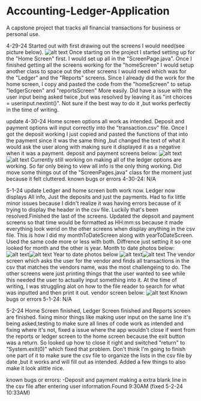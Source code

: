 # Accounting-Ledger-Application
A capstone project that tracks all financial transactions for business or personal use.

4-29-24
Started out with first drawing out the screens I would need(see picture below).
![alt text](<whiteboard pic.jpg>)
Once starting on the project I started setting up for the "Home Screen" first. I would set up all in the 
"ScreenPage.java". Once I finished getting all the screens working for the "homeScreen" I would setup another class
to space out the other screens I would need which was for the "Ledger" and the "Reports" screens. Since I already did the work for the home screen,
I copy and pasted the code from the "homeScreen" to setup "ledgerScreen" and "reportsScreen" More easily. Did have a issue with the user input being asked twice ,but was resolved by leaving it as "int choices = userinput.nextint()". Not sure if the best way to do it ,but works perfectly in the time of writing.

update 4-30-24
Home screen options all work as intended. Deposit and payment options will input correctly into the "transaction.csv" file. Once I got the deposit working I just copied and pasted the functions of that into the payment since it was the same thing ,but changed the text of what it would ask the user along with making sure it displayed it as a negative when it was a payment. 
deposit and payment screens below:
![alt text](depositScreenPic.jpg)
![alt text](paymentScreenPic.jpg)
Currently still working on making all of the ledger options are working. So far only being to view all info is the only thing working.
Did move some things out of the "ScreenPages.java" class for the moment just because it felt cluttered.
known bugs or errors 4-30-24: N/A

5-1-24 update
Ledger and home screen both work now. Ledger now displays All info, Just the deposits and just the payments. Had to fix little minor issues because I didn't realize it was having errors because of it trying to display the header in the csv file. Luckily that's been resolved.Finished the last of the screens. Updated the depsoit and payment screens so that time would be formatted as HH:mm:ss because it made everything look werid on the other screens when display anything in the csv file.
This is how I did my monthToDateScreen along with yearToDateScreen. Used the same code more or less with both. Diffrence just setting it so one looked for month and the other is year.
Month to date photos below:
![alt text](monthToDate1.jpg)![alt text](monthToDate2.jpg)
Year to date photos below
![alt text](yearToDate1.jpg)![alt text](yearToDate2.jpg)
The vendor screen which asks the user for the vendor and finds all transactions in the csv that matches the vendors name, was the most challengeing to do. The other screens were just printing things that the user wanted to see while this needed the user to actually input something into it. At the time of writing, I was struggling alot on how to the file reader to search for what was inputted and then print it out.
vendor screen below:
![alt text](vendorScreen.jpg)
Known bugs or errors 5-1-24: N/A

5-2-24
Home Screen finished, Ledger Screen finished and Reports screen are finished. fixing minor things like making user input on the same line it's being asked,testing to make sure all lines of code work as intended and fixing where it's not, fixed a issue where the app wouldn't close if went from the reports or ledger screen to the home screen because the exit button was a return. So looked up how to close it right and switched "return" to "System.exit(0)" which fixed that problem. Don't think I'm going to finish one part of it to make sure the csv file to organize the lists in the csv file by date ,but it works and will fill out as intended. Added a few things to also make it look alittle nice.

known bugs or errors: 
-Deposit and payment making a extra blank line in the csv file after entering user information.Found 9:30AM (fixed 5-2-24 10:33AM)